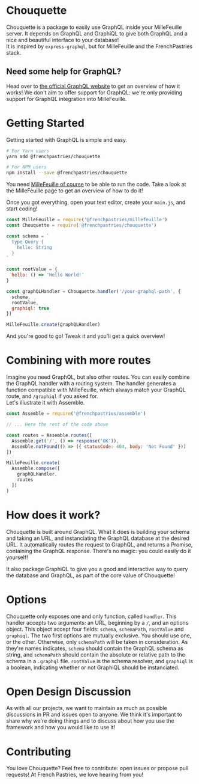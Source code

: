 # Chouquette

Chouquette is a package to easily use GraphQL inside your MilleFeuille server. It depends on GraphQL and GraphiQL to give both GraphQL and a nice and beautiful interface to your database!  
It is inspired by `express-graphql`, but for MilleFeuille and the FrenchPastries stack.

## Need some help for GraphQL?

Head over to [the official GraphQL website](https://graphql.org/) to get an overview of how it works! We don't aim to offer support for GraphQL: we're only providing support for GraphQL integration into MilleFeuille.

# Getting Started

Getting started with GraphQL is simple and easy.

```bash
# For Yarn users
yarn add @frenchpastries/chouquette
```

```bash
# For NPM users
npm install --save @frenchpastries/chouquette
```

You need [MilleFeuille of course](https://github.com/FrenchPastries/millefeuille) to be able to run the code. Take a look at the MilleFeuille page to get an overview of how to do it!

Once you got everything, open your text editor, create your `main.js`, and start coding!

```javascript
const MilleFeuille = require('@frenchpastries/millefeuille')
const Chouquette = require('@frenchpastries/chouquette')

const schema = `
  type Query {
    hello: String
  }
`

const rootValue = {
  hello: () => 'Hello World!'
}

const graphQLHandler = Chouquette.handler('/your-graphql-path', {
  schema,
  rootValue,
  graphiql: true
})

MilleFeuille.create(graphQLHandler)
```

And you're good to go! Tweak it and you'll get a quick overview!

# Combining with more routes

Imagine you need GraphQL, but also other routes. You can easily combine the GraphQL handler with a routing system. The handler generates a function compatible with MilleFeuille, which always match your GraphQL route, and `/graphiql` if you asked for.  
Let's illustrate it with Assemble.

```javascript
const Assemble = require('@frenchpastries/assemble')

// ... Here the rest of the code above

const routes = Assemble.routes([
  Assemble.get('/', () => response('OK')),
  Assemble.notFound(() => ({ statusCode: 404, body: 'Not Found' }))
])

MilleFeuille.create(
  Assemble.compose([
    graphQLHandler,
    routes
  ])
)
```

# How does it work?

Chouquette is built around GraphQL. What it does is building your schema and taking an URL, and instanciating the GraphQL database at the desired URL. It automatically routes the request to GraphQL, and returns a Promise, containing the GraphQL response. There's no magic: you could easily do it yourself!

It also package GraphiQL to give you a good and interactive way to query the database and GraphQL, as part of the core value of Chouquette!

# Options

Chouquette only exposes one and only function, called `handler`. This handler accepts two arguments: an URL, beginning by a `/`, and an options object. This object accept four fields: `schema`, `schemaPath`, `rootValue` and `graphiql`. The two first options are mutually exclusive. You should use one, or the other. Otherwise, only `schemaPath` will be taken in consideration. As they're names indicates, `schema` should contain the GraphQL schema as string, and `schemaPath` should contain the absolute or relative path to the schema in a `.graphql` file. `rootValue` is the schema resolver, and `graphiql` is a boolean, indicating whether or not GraphiQL should be instanciated.

# Open Design Discussion

As with all our projects, we want to maintain as much as possible discussions in PR and issues open to anyone. We think it's important to share why we're doing things and to discuss about how you use the framework and how you would like to use it!

# Contributing

You love Chouquette? Feel free to contribute: open issues or propose pull requests! At French Pastries, we love hearing from you!
